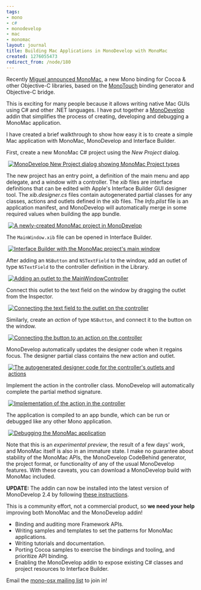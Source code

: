 ```yaml
---
tags:
- mono
- c#
- monodevelop
- mac
- monomac
layout: journal
title: Building Mac Applications in MonoDevelop with MonoMac
created: 1276055473
redirect_from: /node/180
---
```

Recently <a href="http://tirania.org/blog/archive/2010/Apr-19.html">Miguel announced MonoMac</a>, a new Mono binding for Cocoa & other Objective-C libraries, based on the <a href="http://monotouch.net">MonoTouch</a> binding generator and Objective-C bridge.

This is exciting for many people because it allows writing native Mac GUIs using C# and other .NET languages. I have put together a [MonoDevelop](https://monodevelop.com) addin that simplifies the process of creating, developing and debugging a MonoMac application.<!--break-->

I have created a brief walkthrough to show how easy it is to create a simple Mac application with MonoMac, MonoDevelop and Interface Builder.

First, create a new MonoMac C# project using the _New Project_ dialog.

<a href="/files/images/MonoScreenshots/MonoMacHello1.png" rel="lightbox[monomac_md]" title="MonoDevelop New Project dialog showing MonoMac Project types"><img src="/files/images/MonoScreenshots/MonoMacHello1-t.png" alt="MonoDevelop New Project dialog showing MonoMac Project types" style="max-width:98%; display:block;margin-left:auto;margin-right:auto;" /></a>

The new project has an entry point, a definition of the main menu and app delegate, and a window with a controller. The _xib_ files are interface definitions that can be edited with Apple's Interface Builder GUI designer tool. The _xib.designer.cs_ files contain autogenerated partial classes for any classes, actions and outlets defined in the xib files. The _Info.plist_ file is an application manifest, and MonoDevelop will automatically merge in some required values when building the app bundle. 

<a href="/files/images/MonoScreenshots/MonoMacHello2.png" rel="lightbox[monomac_md]" title="A newly-created MonoMac project in MonoDevelop"><img src="/files/images/MonoScreenshots/MonoMacHello2-t.png" alt="A newly-created MonoMac project in MonoDevelop" style="max-width:98%; display:block;margin-left:auto;margin-right:auto;" /></a>

The `MainWindow.xib` file can be opened in Interface Builder.

<a href="/files/images/MonoScreenshots/MonoMacHello3.png" rel="lightbox[monomac_md]" title="Interface Builder with the MonoMac project's main window"><img src="/files/images/MonoScreenshots/MonoMacHello3-t.png" alt="Interface Builder with the MonoMac project's main window" style="max-width:98%; display:block;margin-left:auto;margin-right:auto;" /></a>

After adding an `NSButton` and `NSTextField` to the window, add an outlet of type `NSTextField` to the controller definition in the Library.

<a href="/files/images/MonoScreenshots/MonoMacHello4.png" rel="lightbox[monomac_md]" title="Adding an outlet to the MainWindowController"><img src="/files/images/MonoScreenshots/MonoMacHello4-t.png" alt="Adding an outlet to the MainWindowController" style="max-width:98%; display:block;margin-left:auto;margin-right:auto;" /></a>

Connect this outlet to the text field on the window by dragging the outlet from the Inspector.

<a href="/files/images/MonoScreenshots/MonoMacHello5.png" rel="lightbox[monomac_md]" title="Connecting the text field to the outlet on the controller"><img src="/files/images/MonoScreenshots/MonoMacHello5-t.png" alt="Connecting the text field to the outlet on the controller" style="max-width:98%; display:block;margin-left:auto;margin-right:auto;" /></a>

Similarly, create an _action_ of type `NSButton`, and connect it to the button on the window.

<a href="/files/images/MonoScreenshots/MonoMacHello6.png" rel="lightbox[monomac_md]" title="Connecting the button to an action on the controller"><img src="/files/images/MonoScreenshots/MonoMacHello6-t.png" alt="Connecting the button to an action on the controller" style="max-width:98%; display:block;margin-left:auto;margin-right:auto;" /></a>

MonoDevelop automatically updates the designer code when it regains focus. The designer partial class contains the new action and outlet.

<a href="/files/images/MonoScreenshots/MonoMacHello7.png" rel="lightbox[monomac_md]" title="The autogenerated designer code for the controller's outlets and actions"><img src="/files/images/MonoScreenshots/MonoMacHello7-t.png" alt="The autogenerated designer code for the controller's outlets and actions" style="max-width:98%; display:block;margin-left:auto;margin-right:auto;" /></a>

Implement the action in the controller class. MonoDevelop will automatically complete the partial method signature.

<a href="/files/images/MonoScreenshots/MonoMacHello8.png" rel="lightbox[monomac_md]" title="Implementation of the action in the controller"><img src="/files/images/MonoScreenshots/MonoMacHello8-t.png" alt="Implementation of the action in the controller" style="max-width:98%; display:block;margin-left:auto;margin-right:auto;" /></a>

The application is compiled to an app bundle, which can be run or debugged like any other Mono application.

<a href="/files/images/MonoScreenshots/MonoMacHello9.png" rel="lightbox[monomac_md]" title="Debugging the MonoMac application"><img src="/files/images/MonoScreenshots/MonoMacHello9-t.png" alt="Debugging the MonoMac application" style="max-width:98%; display:block;margin-left:auto;margin-right:auto;" /></a>

Note that this is an _experimental preview_, the result of a few days' work, and MonoMac itself is also in an immature state. I make no guarantee about stability of the MonoMac APIs, the MonoDevelop CodeBehind generator, the project format, or functionality of any of the usual MonoDevelop features. With these caveats, you can download a MonoDevelop build with MonoMac included.

<strong>UPDATE: </strong> The addin can now be installed into the latest version of MonoDevelop 2.4 by following <a href="http://www.mono-project.com/MonoMac#Obtaining_MonoMac">these instructions</a>.

This is a community effort, not a commercial product, so <strong>we need your help</strong> improving both MonoMac and the MonoDevelop addin!

<ul>
<li>Binding and auditing more Framework APIs.</li>
<li>Writing samples and templates to set the patterns for MonoMac applications.</li>
<li>Writing tutorials and documentation.</li>
<li>Porting Cocoa samples to exercise the bindings and tooling, and prioritize API binding.</li>
<li>Enabling the MonoDevelop addin to expose existing C# classes and project resources to Interface Builder.</li>
</ul>

Email the <a href="http://lists.ximian.com/mailman/listinfo/mono-osx">mono-osx mailing list</a> to join in!

